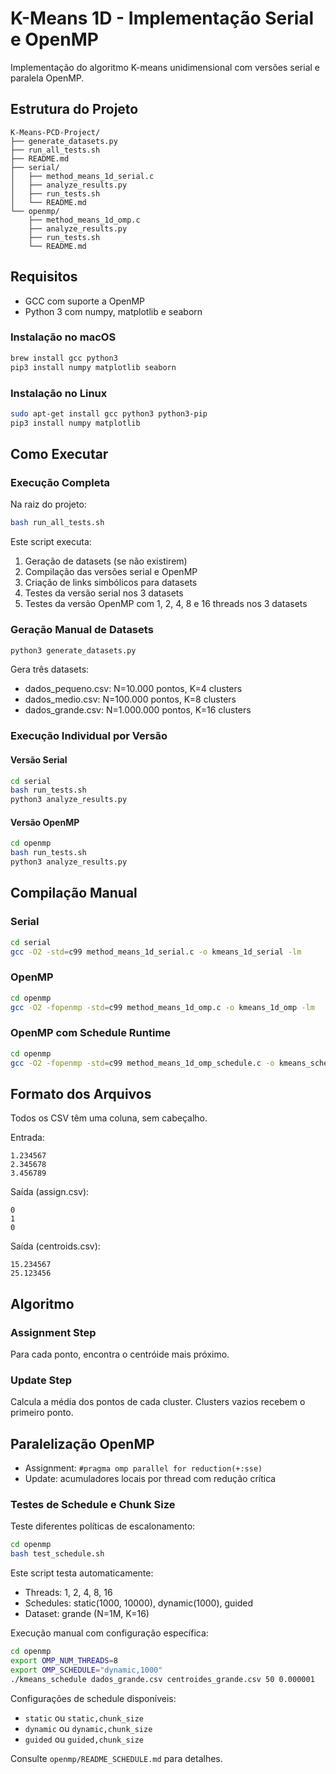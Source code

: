 # K-Means 1D - Implementação Serial e OpenMP

Implementação do algoritmo K-means unidimensional com versões serial e paralela OpenMP.

## Estrutura do Projeto

```
K-Means-PCD-Project/
├── generate_datasets.py
├── run_all_tests.sh
├── README.md
├── serial/
│   ├── method_means_1d_serial.c
│   ├── analyze_results.py
│   ├── run_tests.sh
│   └── README.md
└── openmp/
    ├── method_means_1d_omp.c
    ├── analyze_results.py
    ├── run_tests.sh
    └── README.md
```

## Requisitos

- GCC com suporte a OpenMP
- Python 3 com numpy, matplotlib e seaborn

### Instalação no macOS

```bash
brew install gcc python3
pip3 install numpy matplotlib seaborn
```

### Instalação no Linux

```bash
sudo apt-get install gcc python3 python3-pip
pip3 install numpy matplotlib
```

## Como Executar

### Execução Completa

Na raiz do projeto:

```bash
bash run_all_tests.sh
```

Este script executa:
1. Geração de datasets (se não existirem)
2. Compilação das versões serial e OpenMP
3. Criação de links simbólicos para datasets
4. Testes da versão serial nos 3 datasets
5. Testes da versão OpenMP com 1, 2, 4, 8 e 16 threads nos 3 datasets

### Geração Manual de Datasets

```bash
python3 generate_datasets.py
```

Gera três datasets:
- dados_pequeno.csv: N=10.000 pontos, K=4 clusters
- dados_medio.csv: N=100.000 pontos, K=8 clusters
- dados_grande.csv: N=1.000.000 pontos, K=16 clusters

### Execução Individual por Versão

#### Versão Serial

```bash
cd serial
bash run_tests.sh
python3 analyze_results.py
```

#### Versão OpenMP

```bash
cd openmp
bash run_tests.sh
python3 analyze_results.py
```

## Compilação Manual

### Serial

```bash
cd serial
gcc -O2 -std=c99 method_means_1d_serial.c -o kmeans_1d_serial -lm
```

### OpenMP

```bash
cd openmp
gcc -O2 -fopenmp -std=c99 method_means_1d_omp.c -o kmeans_1d_omp -lm
```

### OpenMP com Schedule Runtime

```bash
cd openmp
gcc -O2 -fopenmp -std=c99 method_means_1d_omp_schedule.c -o kmeans_schedule -lm
```

## Formato dos Arquivos

Todos os CSV têm uma coluna, sem cabeçalho.

Entrada:
```
1.234567
2.345678
3.456789
```

Saída (assign.csv):
```
0
1
0
```

Saída (centroids.csv):
```
15.234567
25.123456
```

## Algoritmo

### Assignment Step
Para cada ponto, encontra o centróide mais próximo.

### Update Step
Calcula a média dos pontos de cada cluster.
Clusters vazios recebem o primeiro ponto.


## Paralelização OpenMP

- Assignment: `#pragma omp parallel for reduction(+:sse)`
- Update: acumuladores locais por thread com redução crítica

### Testes de Schedule e Chunk Size

Teste diferentes políticas de escalonamento:

```bash
cd openmp
bash test_schedule.sh
```

Este script testa automaticamente:
- Threads: 1, 2, 4, 8, 16
- Schedules: static(1000, 10000), dynamic(1000), guided
- Dataset: grande (N=1M, K=16)

Execução manual com configuração específica:
```bash
cd openmp
export OMP_NUM_THREADS=8
export OMP_SCHEDULE="dynamic,1000"
./kmeans_schedule dados_grande.csv centroides_grande.csv 50 0.000001
```

Configurações de schedule disponíveis:
- `static` ou `static,chunk_size`
- `dynamic` ou `dynamic,chunk_size`
- `guided` ou `guided,chunk_size`

Consulte `openmp/README_SCHEDULE.md` para detalhes.

